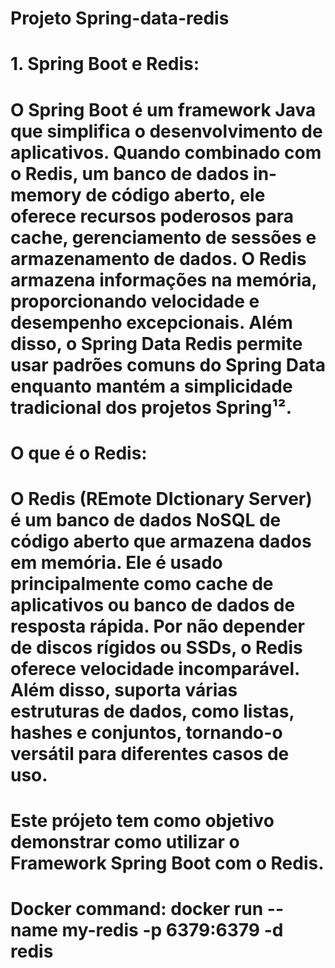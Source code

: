 # Projeto Spring-data-redis

# 1. Spring Boot e Redis:
  # O Spring Boot é um framework Java que simplifica o desenvolvimento de aplicativos. Quando combinado com o Redis, um banco de dados in-memory de código aberto, ele oferece recursos poderosos para cache, gerenciamento de sessões e armazenamento de dados. O Redis armazena informações na memória, proporcionando velocidade e desempenho excepcionais. Além disso, o Spring Data Redis permite usar padrões comuns do Spring Data enquanto mantém a simplicidade tradicional dos projetos Spring¹².

# O que é o Redis:
   # O Redis (REmote DIctionary Server) é um banco de dados NoSQL de código aberto que armazena dados em memória. Ele é usado principalmente como cache de aplicativos ou banco de dados de resposta rápida. Por não depender de discos rígidos ou SSDs, o Redis oferece velocidade incomparável. Além disso, suporta várias estruturas de dados, como listas, hashes e conjuntos, tornando-o versátil para diferentes casos de uso.

# Este prójeto tem como objetivo demonstrar como utilizar o Framework Spring Boot com o Redis.

# Docker command: docker run --name my-redis -p 6379:6379 -d redis

